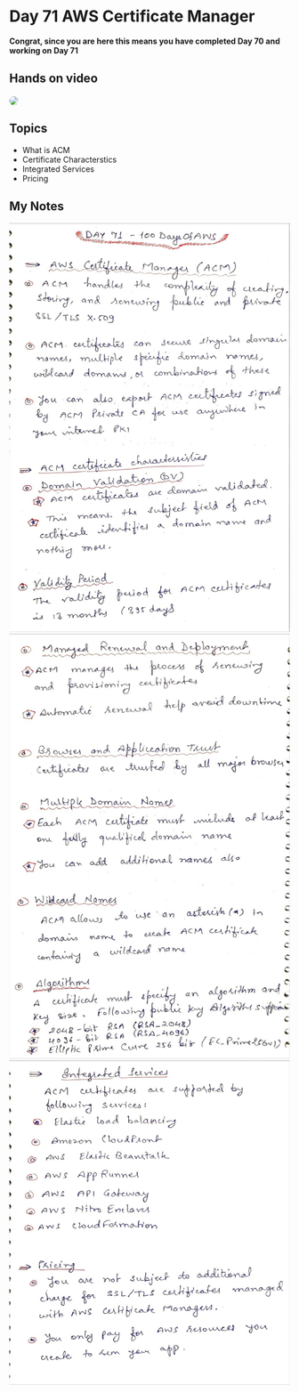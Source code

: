# Day 71 AWS Certificate Manager

**Congrat, since you are here this means you have completed Day 70 and working on Day 71**

## Hands on video
<a href="https://youtu.be/2YpJazgtLrU">
<img src="https://i3.ytimg.com/vi/2YpJazgtLrU/hqdefault.jpg" align="center" width="200" style="border-radius:40px" />
</a>

## Topics
  - What is ACM
  - Certificate Characterstics
  - Integrated Services
  - Pricing

## My Notes
  ![1](./images/8e90c44344d9f154b9f27c29dccd48c45d1e8d83.jpeg)
  ![2](./images/193a061fe6193980b5d69570975b1feb22031f28.jpeg)
  ![3](./images/ea204dbfe71ba933e34e1251a1b7d8d8f4ed1070.jpeg)

